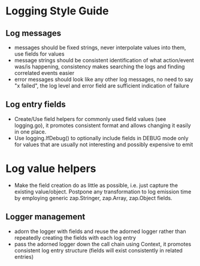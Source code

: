 # Logging Style Guide

## Log messages
* messages should be fixed strings, never interpolate values into them, use fields for values
* message strings should be consistent identification of what action/event was/is happening, consistency makes searching the logs and finding correlated events easier
* error messages should look like any other log messages, no need to say "x failed", the log level 
and error field are sufficient indication of failure

## Log entry fields
* Create/Use field helpers for commonly used field values (see logging.go), it promotes consistent format and allows changing it easily in one place.
* Use logging.IfDebug() to optionally include fields in DEBUG mode only for values that are usually not interesting and possibly expensive to emit

# Log value helpers
* Make the field creation do as little as possible, i.e. just capture the existing value/object. Postpone any transformation to log emission time by employing generic zap.Stringer, zap.Array, zap.Object fields.

## Logger management
* adorn the logger with fields and reuse the adorned logger rather than repeatedly creating the fields with each log entry
* pass the adorned logger down the call chain using Context, it promotes consistent log entry structure (fields will exist consistently in related entries)

